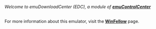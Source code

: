 ###### Welcome to emuDownloadCenter (EDC), a module of [**emuControlCenter**](https://github.com/PhoenixInteractiveNL/emuControlCenter/wiki/)

For more information about this emulator, visit the [**WinFellow**](https://github.com/PhoenixInteractiveNL/emuDownloadCenter/wiki/Emulator-winfellow#menu) page.
